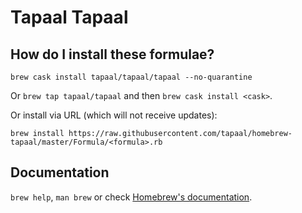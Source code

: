 # Tapaal Tapaal

## How do I install these formulae?
`brew cask install tapaal/tapaal/tapaal --no-quarantine`

Or `brew tap tapaal/tapaal` and then `brew cask install <cask>`.

Or install via URL (which will not receive updates):

```
brew install https://raw.githubusercontent.com/tapaal/homebrew-tapaal/master/Formula/<formula>.rb
```

## Documentation
`brew help`, `man brew` or check [Homebrew's documentation](https://docs.brew.sh).

